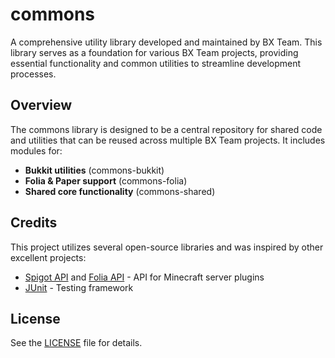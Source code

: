 # commons

A comprehensive utility library developed and maintained by BX Team. This library serves as a foundation for various BX Team projects, providing essential functionality and common utilities to streamline development processes.

## Overview

The commons library is designed to be a central repository for shared code and utilities that can be reused across multiple BX Team projects. It includes modules for:

- **Bukkit utilities** (commons-bukkit)
- **Folia & Paper support** (commons-folia)
- **Shared core functionality** (commons-shared)

## Credits

This project utilizes several open-source libraries and was inspired by other excellent projects:

- [Spigot API](https://hub.spigotmc.org/stash/projects/SPIGOT/repos/spigot/browse) and [Folia API](https://github.com/PaperMC/Folia) - API for Minecraft server plugins
- [JUnit](https://junit.org/junit5/) - Testing framework

## License

See the [LICENSE](LICENSE) file for details.
